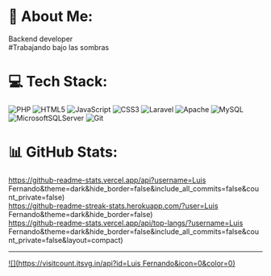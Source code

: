 # 💫 About Me:
Backend developer<br>#Trabajando bajo las sombras


# 💻 Tech Stack:
![PHP](https://img.shields.io/badge/php-%23777BB4.svg?style=for-the-badge&logo=php&logoColor=white) ![HTML5](https://img.shields.io/badge/html5-%23E34F26.svg?style=for-the-badge&logo=html5&logoColor=white) ![JavaScript](https://img.shields.io/badge/javascript-%23323330.svg?style=for-the-badge&logo=javascript&logoColor=%23F7DF1E) ![CSS3](https://img.shields.io/badge/css3-%231572B6.svg?style=for-the-badge&logo=css3&logoColor=white) ![Laravel](https://img.shields.io/badge/laravel-%23FF2D20.svg?style=for-the-badge&logo=laravel&logoColor=white) ![Apache](https://img.shields.io/badge/apache-%23D42029.svg?style=for-the-badge&logo=apache&logoColor=white) ![MySQL](https://img.shields.io/badge/mysql-4479A1.svg?style=for-the-badge&logo=mysql&logoColor=white) ![MicrosoftSQLServer](https://img.shields.io/badge/Microsoft%20SQL%20Server-CC2927?style=for-the-badge&logo=microsoft%20sql%20server&logoColor=white) ![Git](https://img.shields.io/badge/git-%23F05033.svg?style=for-the-badge&logo=git&logoColor=white)
# 📊 GitHub Stats:
https://github-readme-stats.vercel.app/api?username=Luis Fernando&theme=dark&hide_border=false&include_all_commits=false&count_private=false)<br/>
https://github-readme-streak-stats.herokuapp.com/?user=Luis Fernando&theme=dark&hide_border=false)<br/>
https://github-readme-stats.vercel.app/api/top-langs/?username=Luis Fernando&theme=dark&hide_border=false&include_all_commits=false&count_private=false&layout=compact)

---
[![](https://visitcount.itsvg.in/api?id=Luis Fernando&icon=0&color=0)](https://visitcount.itsvg.in)

<!-- Proudly created with GPRM ( https://gprm.itsvg.in ) -->
